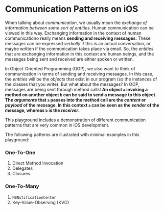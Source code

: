 # Communication Patterns on iOS

When talking about _communication_, we usually mean the _exchange of information between some sort of entities_. Human communication can be viewed in this way. Exchanging information in the context of human communicationo really means **sending and receiving messages**. These messages can be expressed _verbally_ if this is an actual conversation, or maybe written if the communication takes place via email. So, the _entities_ that are exchanging information in this context are human beings, and the messages being sent and received are either spoken or written.

In Object-Oriented Programming (OOP), we also want to think of communication in terms of sending and receiving messages. In this case, the _entities_ will be the _objects_ that exist in our program (so the instances of the classes that you write). But what about the messages? In OOP, messages are being sent through method calls! **An object `a` invoking a method on another object `b` can be said to send a message to this object. The _arguments_ that `a` passes into the method call are the _content_ or _payload_ of the message. In this context `a` can be seen as the _sender_ of the message, whereas `b` is the _receiver_.**

This playground includes a demonstration of different communication patterns that are very common in iOS development. 


The following patterns are illustrated with minimal examples in this playground:

### One-To-One

1. Direct Method Invocation
2. Delegates
3. Closures

### One-To-Many

1. `NSNotificationCenter`
2. Key-Value-Observing (KVO)


